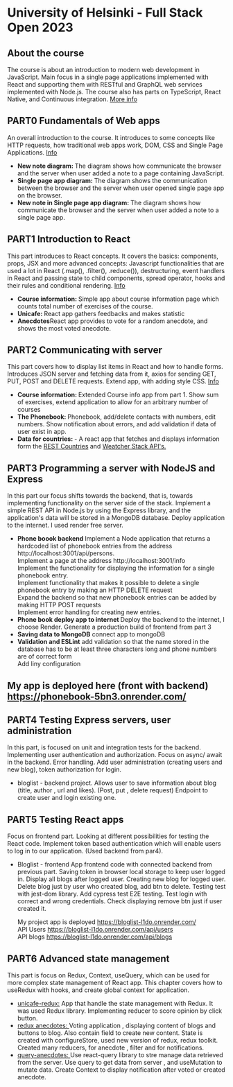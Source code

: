# University of Helsinki - Full Stack Open 2023

## About the course

The course is about an introduction to modern web development in JavaScript. Main focus in a single page applications implemented with React and supporting them with RESTful and GraphQL web services implemented with Node.js. The course also has parts on TypeScript, React Native, and Continuous integration. <a href='https://fullstackopen.com/en/'>More info</a>

## PART0 Fundamentals of Web apps

An overall introduction to the course. It introduces to some concepts like HTTP requests, how traditional web apps work, DOM, CSS and Single Page Applications. <a href='https://fullstackopen.com/en/part0/fundamentals_of_web_apps'>Info</a>

<ul>
<li><b>New note diagram: </b>The diagram shows how communicate the browser and the server when user added a note to a page containing JavaScript.</li>
<li><b>Single page app diagram: </b> The diagram shows the communication between the browser and the server when user opened single page app on the browser.</li>
<li><b>New note in Single page app diagram: </b>The diagram shows how communicate the browser and the server when user added a note to a single page app.</li>
</ul>

## PART1 Introduction to React

This part introduces to React concepts. It covers the basics: components, props, JSX and more advanced concepts: Javascript functionalities that are used a lot in React (.map(), .filter(), .reduce()), destructuring, event handlers in React and passing state to child components, spread operator, hooks and their rules and conditional rendering. <a href='https://fullstackopen.com/en/part1'>Info</a>

<ul>
<li><b>Course information: </b>  Simple app about course information page which counts total number of exercises of the course.
</li>
<li><b>Unicafe: </b>React app gathers feedbacks and makes statistic</li>
<li><b>Anecdotes</b>React app provides to vote for a random anecdote, and shows the most voted anecdote.</li>
</ul>

## PART2 Communicating with server

This part covers how to display list items in React and how to handle forms. Introduces JSON server and fetching data from it, axios for sending GET, PUT, POST and DELETE requests. Extend app, with adding style CSS. <a href='https://fullstackopen.com/en/part2'>Info</a>

<ul>
<li><b>Course information: </b> Extended Course info app from part 1. Show sum of exercises, extend application to allow for an arbitrary number of courses</li>
<li><b>The Phonebook: </b>Phonebook, add/delete contacts with numbers, edit numbers. Show notification about errors, and add validation if data of user exist in app. </li>
<li><b>Data for countries: </b>- A react app that fetches and displays information form the <a href='https://restcountries.com/v3.1/all'> REST Countries</a> and <a href='https://openweathermap.org/api'>Weatcher Stack API's.</a></li>
</ul>

## PART3 Programming a server with NodeJS and Express

In this part our focus shifts towards the backend, that is, towards implementing functionality on the server side of the stack. Implement a simple REST API in Node.js by using the Express library, and the application's data will be stored in a MongoDB database. Deploy application to the internet. I used render free server.

<ul>
<li><b>Phone boook backend </b> Implement a Node application that returns a hardcoded list of phonebook entries from the address http://localhost:3001/api/persons.</br> Implement a page at the address http://localhost:3001/info </br> Implement the functionality for displaying the information for a single phonebook entry.  </br> Implement functionality that makes it possible to delete a single phonebook entry by making an HTTP DELETE request  </br> Expand the backend so that new phonebook entries can be added by making HTTP POST requests </br> Implement error handling for creating new entries. </li>
<li><b> Phone book deploy app to internet </b>
Deploy the backend to the internet, I choose  Render. </b>
Generate a production build of  frontend from part 3
</li>
<li>
<b>Saving data to MongoDB</b>
connect app to mongoDB 
</li>
<li><b>Validation and ESLint</b>
add validation so that the name stored in the database has to be at least three characters long and phone numbers are of correct form  </br> Add liny configuration 
</li>
</ul>

<h2>My app is deployed here (front with backend) <a href='https://phonebook-5bn3.onrender.com/' target='_blank'>https://phonebook-5bn3.onrender.com/</a></h2>

## PART4 Testing Express servers, user administration

In this part, is focused on unit and integration tests for the backend. Implementing user authentication and authorization.
Focus on async/ await in the backend. Error handling. Add user administration (creating users and new blog), token authorization for login.

<ul>
<li>
bloglist -  backend project.
Allows user to save information about blog (title, author , url and likes). (Post, put , delete request)
Endpoint to create user and login existing one.
</li>
</ul>

## PART5 Testing React apps

Focus on frontend part. Looking at different possibilities for testing the React code. Implement token based authentication which will enable users to log in to our application. (Used backend from par4).

<ul>
<li>Bloglist - frontend
App frontend code with connected backend from previous part. 
Saving token in browser local storage to keep user logged in. Display all blogs after logged user. 
Creating new blog for logged user. Delete blog just by user who  created blog, add btn to delete. 
Testing test with jest-dom library.
Add cypress test E2E testing. Test login with correct and wrong credentials. Check displaying remove btn just if user created it.

My project app is deployed <a href='https://bloglist-l1do.onrender.com/' target='_blank'>https://bloglist-l1do.onrender.com/</a> </br>
API Users <a href='https://bloglist-l1do.onrender.com/api/users' target='_blank'>https://bloglist-l1do.onrender.com/api/users</a> </br>
API blogs <a href='https://bloglist-l1do.onrender.com/api/blogs' target='_blank'>https://bloglist-l1do.onrender.com/api/blogs</a>

</li>

</ul>

## PART6 Advanced state management

This part is focus on Redux, Context, useQuery, which can be used for more complex state management of React app.
This chapter covers how to useRedux with hooks, and create global context for application.

<ul>
<li><a href='https://github.com/KamilaDyn/fullStackOpen-2023/tree/master/part6/unicafe-redux'>unicafe-redux:</a>
App that handle the state management with Redux. It was used Redux library. Implementing reducer to score opinion by click button.
 </li>
 <li><a href='https://github.com/KamilaDyn/fullStackOpen-2023/tree/master/part6/redux-anecdotes'>redux anecdotes: </a> Voting application , displaying content of blogs and buttons to blog. Also contain field to create new content. State is created with configureStore, used new version of redux, redux toolkit. Created many reducers, for anecdote , filter  and for notifications. </li>
<li>
<a href='https://github.com/KamilaDyn/fullStackOpen-2023/tree/master/part6/query-anecdotes'>query-anecdotes: </a>
Use react-query library to stre manage data retrieved from the server. 
Use query  to get data from server , and useMutation to mutate data. Create Context to display notification after voted or created anecdote.   
</li>

</ul>
